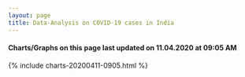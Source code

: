 ```yaml
---
layout: page
title: Data-Analysis on COVID-19 cases in India
---
```

#### Charts/Graphs on this page last updated on 11.04.2020 at 09:05 AM
{% include charts-20200411-0905.html %}